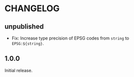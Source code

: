 # CHANGELOG

## unpublished

- Fix: Increase type precision of EPSG codes from `string` to `EPSG:${string}`.

## 1.0.0

Initial release.
